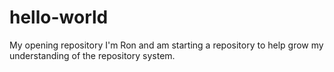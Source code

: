 # hello-world
My opening repository
I'm Ron and am starting a repository to help grow my understanding of the repository system.  
